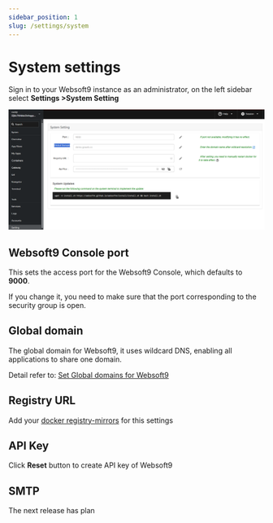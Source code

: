```yaml
---
sidebar_position: 1
slug: /settings/system
---
```


# System settings

Sign in to your Websoft9 instance as an administrator, on the left sidebar select **Settings >System Setting**

![](./assets/websoft9-settings.png)

## Websoft9 Console port

This sets the access port for the Websoft9 Console, which defaults to **9000**.  

If you change it, you need to make sure that the port corresponding to the security group is open.  

## Global domain

The global domain for Websoft9, it uses wildcard DNS, enabling all applications to share one domain. 

Detail refer to: [Set Global domains for Websoft9](../domain-set#wildcard)

## Registry URL

Add your [docker registry-mirrors](https://docs.docker.com/docker-hub/mirror/) for this settings

## API Key

Click **Reset** button to create API key of Websoft9

## SMTP

The next release has plan




